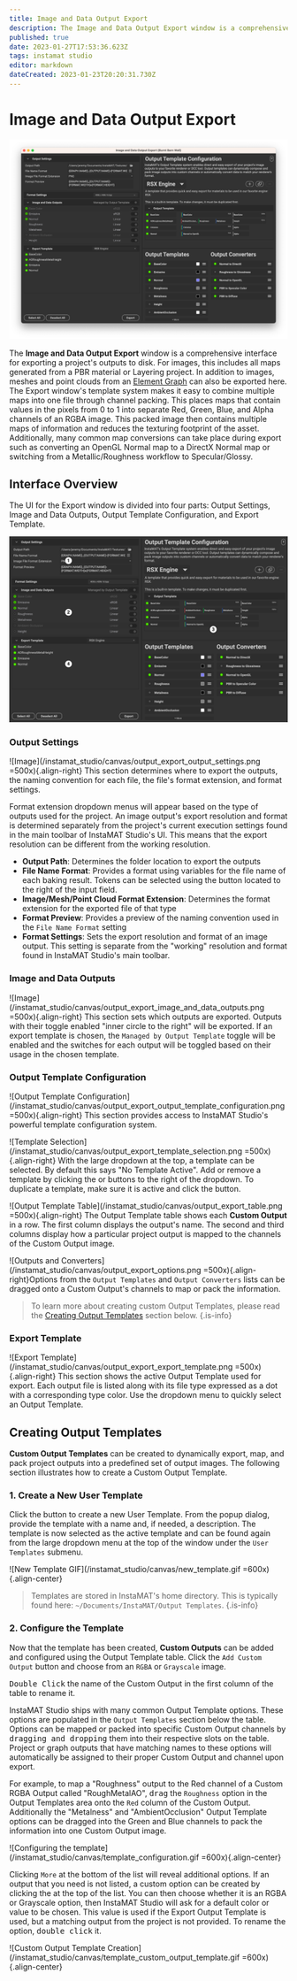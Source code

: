 ```yaml
---
title: Image and Data Output Export
description: The Image and Data Output Export window is a comprehensive interface for exporting a project's outputs to disk.
published: true
date: 2023-01-27T17:53:36.623Z
tags: instamat studio
editor: markdown
dateCreated: 2023-01-23T20:20:31.730Z
---
```


# Image and Data Output Export

![Export Window](/instamat_studio/canvas/output_export_dialog.png)

The **Image and Data Output Export** window is a comprehensive interface for exporting a project's outputs to disk. For images, this includes all maps generated from a PBR material or Layering project. In addition to images, meshes and point clouds from an <a href="">Element Graph</a> can also be exported here. The Export window's template system makes it easy to combine multiple maps into one file through channel packing. This places maps that contain values in the pixels from 0 to 1 into separate Red, Green, Blue, and Alpha channels of an RGBA image. This packed image then contains multiple maps of information and reduces the texturing footprint of the asset. Additionally, many common map conversions can take place during export such as converting an OpenGL Normal map to a DirectX Normal map or switching from a Metallic/Roughness workflow to Specular/Glossy.

## Interface Overview

The UI for the Export window is divided into four parts: Output Settings, Image and Data Outputs, Output Template Configuration, and Export Template.

<img src="/instamat_studio/canvas/export_dialog_numbered.png" alt="Export Dialog Numbered" />

### <i class="fa-regular fa-circle-1"></i> Output Settings

![Image](/instamat_studio/canvas/output_export_output_settings.png =500x){.align-right} This section determines where to export the outputs, the naming convention for each file, the file's format extension, and format settings.


Format extension dropdown menus will appear based on the type of outputs used for the project. An image output's export resolution and format is determined separately from the project's current execution settings found in the main toolbar of InstaMAT Studio's UI. This means that the export resolution can be different from the working resolution.
<br style="clear: right;"/>

- **Output Path**: Determines the folder location to export the outputs
- **File Name Format**: Provides a format using variables for the file name of each baking result. Tokens can be selected using the <i class="fa-regular fa-bars"></i> button located to the right of the input field.
- **Image/Mesh/Point Cloud Format Extension**: Determines the format extension for the exported file of that type
- **Format Preview**: Provides a preview of the naming convention used in the `File Name Format` setting
- **Format Settings**: Sets the export resolution and format of an image output. This setting is separate from the "working" resolution and format found in InstaMAT Studio's main toolbar.

### <i class="fa-regular fa-circle-2"></i> Image and Data Outputs

![Image](/instamat_studio/canvas/output_export_image_and_data_outputs.png =500x){.align-right} This section sets which outputs are exported. Outputs with their toggle enabled "inner circle to the right" will be exported. If an export template is chosen, the `Managed by Output Template` toggle will be enabled and the switches for each output will be toggled based on their usage in the chosen template.
<br style="clear: right;"/>

### <i class="fa-regular fa-circle-3"></i> Output Template Configuration

![Output Template Configuration](/instamat_studio/canvas/output_export_output_template_configuration.png =500x){.align-right} This section provides access to InstaMAT Studio's powerful template configuration system.
<br style="clear: right"/>

![Template Selection](/instamat_studio/canvas/output_export_template_selection.png =500x){.align-right} With the large dropdown at the top, a template can be selected. By default this says "No Template Active". Add or remove a template by clicking the <i class="fa-regular fa-plus"></i> or <i class="fa-regular fa-minus"></i> buttons to the right of the dropdown. To duplicate a template, make sure it is active and click the <i class="fa-regular fa-clone"></i> button.
<br style="clear: right"/>

![Output Template Table](/instamat_studio/canvas/output_export_table.png =500x){.align-right} The Output Template table shows each **Custom Output** in a row. The first column displays the output's name. The second and third columns display how a particular project output is mapped to the channels of the Custom Output image.
<br style="clear: right"/>

![Outputs and Converters](/instamat_studio/canvas/output_export_options.png =500x){.align-right}Options from the `Output Templates` and `Output Converters` lists can be dragged onto a Custom Output's channels to map or pack the information.
<br style="clear: right"/>

> To learn more about creating custom Output Templates, please read the <a href="#creating-output-templates">Creating Output Templates</a> section below.
{.is-info}

### <i class="fa-regular fa-circle-4"></i> Export Template

![Export Template](/instamat_studio/canvas/output_export_export_template.png =500x){.align-right} This section shows the active Output Template used for export. Each output file is listed along with its file type expressed as a dot with a corresponding type color. Use the dropdown menu to quickly select an Output Template.
<br style="clear: right"/>

## Creating Output Templates

**Custom Output Templates** can be created to dynamically export, map, and pack project outputs into a predefined set of output images. The following section illustrates how to create a Custom Output Template.

### 1. Create a New User Template

Click the <i class="fa-regular fa-plus"></i> button to create a new User Template. From the popup dialog, provide the template with a name and, if needed, a description. The template is now selected as the active template and can be found again from the large dropdown menu at the top of the window under the `User Templates` submenu.

![New Template GIF](/instamat_studio/canvas/new_template.gif =600x){.align-center}

> Templates are stored in InstaMAT's home directory. This is typically found here: `~/Documents/InstaMAT/Output Templates`.
{.is-info}

### 2. Configure the Template

Now that the template has been created, **Custom Outputs** can be added and configured using the Output Template table. Click the `Add Custom Output` button and choose from an `RGBA` or `Grayscale` image.

<kbd>Double Click</kbd> the name of the Custom Output in the first column of the table to rename it.

InstaMAT Studio ships with many common Output Template options. These options are populated in the `Output Templates` section below the table. Options can be mapped or packed into specific Custom Output channels by <kbd>dragging and dropping</kbd> them into their respective slots on the table. Project or graph outputs that have matching names to these options will automatically be assigned to their proper Custom Output and channel upon export.

For example, to map a "Roughness" output to the Red channel of a Custom RGBA Output called "RoughMetalAO", <kbd>drag</kbd> the `Roughness` option in the Output Templates area onto the `Red` column of the Custom Output. Additionally the "Metalness" and "AmbientOcclusion" Output Template options can be dragged into the Green and Blue channels to pack the information into one Custom Output image.

![Configuring the template](/instamat_studio/canvas/template_configuration.gif =600x){.align-center}

Clicking `More` at the bottom of the list will reveal additional options. If an output that you need is not listed, a custom option can be created by clicking the <i class="fa-regular fa-plus"></i> at the top of the list. You can then choose whether it is an RGBA or Grayscale option, then InstaMAT Studio will ask for a default color or value to be chosen. This value is used if the Export Output Template is used, but a matching output from the project is not provided. To rename the option, <kbd>double click</kbd> it.

![Custom Output Template Creation](/instamat_studio/canvas/template_custom_output_template.gif =600x){.align-center}